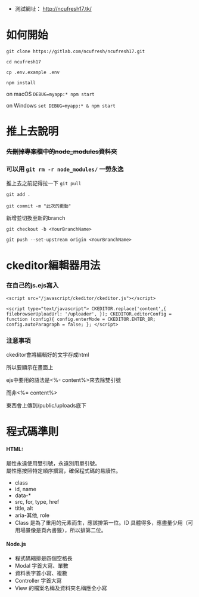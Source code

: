 * 測試網址： http://ncufresh17.tk/

# 如何開始

`git clone https://gitlab.com/ncufresh/ncufresh17.git`

`cd ncufresh17`

`cp .env.example .env`

`npm install`

on macOS
`DEBUG=myapp:* npm start`

on Windows
`set DEBUG=myapp:* & npm start`


# 推上去說明

### ~~先刪掉專案檔中的node_modules資料夾~~
### 可以用 `git rm -r node_modules/` 一勞永逸

推上去之前記得拉一下 `git pull`

`git add .`

`git commit -m "此次的更動"`

新增並切換至新的branch

`git checkout -b <YourBranchName>`

`git push --set-upstream origin <YourBranchName>`




# ckeditor編輯器用法

### 在自己的js.ejs寫入

`<script src="/javascript/ckeditor/ckeditor.js"></script>`

`<script type="text/javascript">
  CKEDITOR.replace('content',{
    filebrowserUploadUrl: '/uploader',
  });
  CKEDITOR.editorConfig = function (config){
      config.enterMode = CKEDITOR.ENTER_BR;
      config.autoParagraph = false;
  };
</script>
`


### 注意事項

ckeditor會將編輯好的文字存成html

所以要顯示在畫面上

ejs中要用的語法是<%- content%>來去除雙引號

而非<%= content%>

東西會上傳到/public/uploads底下


# 程式碼準則
#### HTML:  
屬性永遠使用雙引號，永遠別用單引號。  
屬性應按照特定順序撰寫，確保程式碼的易讀性。
- class
- id, name
- data-*
- src, for, type, href
- title, alt
- aria-其他, role
- Class 是為了重用的元素而生，應該排第一位。ID 具體得多，應盡量少用（可用場景像是頁內書籤），所以排第二位。  

#### Node.js  
- 程式碼縮排是四個空格長
- Modal 字首大寫、單數
- 資料表字首小寫、複數
- Controller 字首大寫  
- View 的檔案名稱及資料夾名稱應全小寫 
